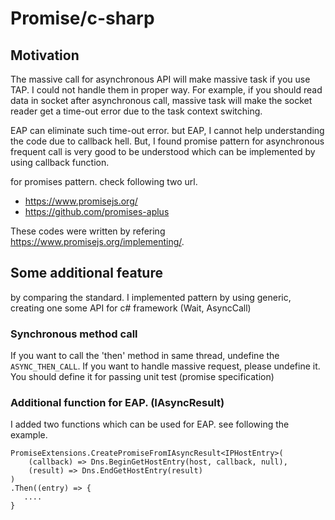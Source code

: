 ﻿# Promise/c-sharp
      
## Motivation

The massive call for asynchronous API will make massive task 
if you use TAP. I could not handle them in proper way. For example, if 
you should read data in socket after asynchronous call, massive 
task will make the socket reader get a time-out error due to the task 
context switching.
     
EAP can eliminate such time-out error. but EAP, I cannot help 
understanding the code due to callback hell. But, I found promise 
pattern for asynchronous frequent call is very good to be 
understood which can be implemented by using callback function.
            
for promises pattern. check following two url.
            
 * <https://www.promisejs.org/>
 * <https://github.com/promises-aplus>

These codes were written by refering <https://www.promisejs.org/implementing/>.

## Some additional feature
by comparing the standard. I implemented pattern by using generic,
creating one some API for c# framework (Wait, AsyncCall) 

### Synchronous method call
If you want to call the 'then' method in same thread, undefine the 
`ASYNC_THEN_CALL`. If you want to handle massive request, please undefine 
it. You should define it for passing unit test (promise specification)

### Additional function for EAP. (IAsyncResult)
I added two functions which can be used for EAP. see following the example.

```
PromiseExtensions.CreatePromiseFromIAsyncResult<IPHostEntry>(
    (callback) => Dns.BeginGetHostEntry(host, callback, null),
    (result) => Dns.EndGetHostEntry(result)
)
.Then((entry) => {
   ....
}
```
